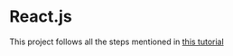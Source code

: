 # React.js

This project follows all the steps mentioned in [this tutorial](https://www.youtube.com/watch?v=DLX62G4lc44)
